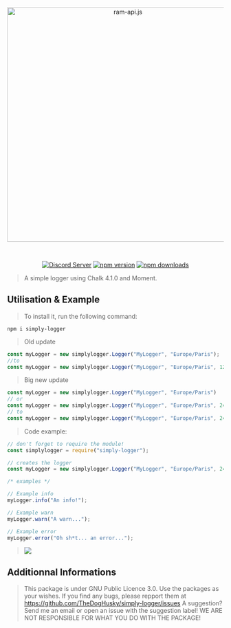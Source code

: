 <div align="center">
  <br />
  <p>
    <a href="https://discord.js.org"><img src="https://cdn.discordapp.com/attachments/670181225477963776/957201328835293204/simply-logger_final.png" width="546" alt="ram-api.js" /></a>
  </p>
  <br />
  <p>
    <a href="https://discord.gg/bFVr8K2Qv8"><img src="https://img.shields.io/discord/605900262581993472?color=5865F2&logo=discord&logoColor=white" alt="Discord Server" /></a>
    <a href="https://www.npmjs.com/package/simply-logger"><img src="https://img.shields.io/npm/v/simply-logger.svg?maxAge=3600" alt="npm version" /></a>
    <a href="https://www.npmjs.com/package/simply-logger"><img src="https://img.shields.io/npm/dt/simply-logger.svg?maxAge=3600" alt="npm downloads" /></a>
  </p>
</div>

> A simple logger using Chalk 4.1.0 and Moment.

## Utilisation & Example

> To install it, run the following command:

```batch
npm i simply-logger
```

> Old update

```js
const myLogger = new simplylogger.Logger("MyLogger", "Europe/Paris");
//to
const myLogger = new simplylogger.Logger("MyLogger", "Europe/Paris", 12); //12 or 24  12 = Am/ PM 24 = 24 hour clock
```
> Big new update
```js
const myLogger = new simplylogger.Logger("MyLogger", "Europe/Paris")
// or
const myLogger = new simplylogger.Logger("MyLogger", "Europe/Paris", 24)
// to
const myLogger = new simplylogger.Logger("MyLogger", "Europe/Paris", 24, "./somepath", true); // the "./somepath" tell the directory to put file logs in and the true says if log in files is enabled
```

> Code example:

```js
// don't forget to require the module!
const simplylogger = require("simply-logger");

// creates the logger
const myLogger = new simplylogger.Logger("MyLogger", "Europe/Paris", 24, "./some/path", true); //change 24 to 12 for AM/PM

/* examples */

// Example info
myLogger.info("An info!");

// Example warn
myLogger.warn("A warn...");

// Example error
myLogger.error("Oh sh*t... an error...");
```
> <img src="https://cdn.discordapp.com/attachments/670181225477963776/955521229983481877/unknown.png"/>
## Additionnal Informations

> This package is under GNU Public Licence 3.0.
> Use the packages as your wishes.
> If you find any bugs, please repport them at https://github.com/TheDogHusky/simply-logger/issues
> A suggestion? Send me an email or open an issue with the suggestion label!
> WE ARE NOT RESPONSIBLE FOR WHAT YOU DO WITH THE PACKAGE!